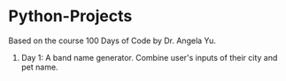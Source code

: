 # Python-Projects
Based on the course 100 Days of Code by Dr. Angela Yu.

1. Day 1: A band name generator. Combine user's inputs of their city and pet name. 
